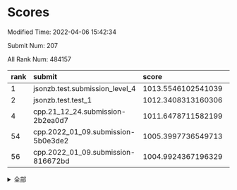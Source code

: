 # Scores

Modified Time: 2022-04-06 15:42:34

Submit Num: 207

All Rank Num: 484157

| rank |               submit               |       score        |       sigma        | pk_num |
| :--- | :--------------------------------- | :----------------- | :----------------- | :----- |
| 1    | jsonzb.test.submission_level_4     | 1013.5546102541039 | 0.7899545994876758 | 9351   |
| 2    | jsonzb.test.test_1                 | 1012.3408313160306 | 0.8165259735882965 | 9352   |
| 4    | cpp.21_12_24.submission-2b2ea0d7   | 1011.6478711582199 | 0.8088471183610677 | 9353   |
| 54   | cpp.2022_01_09.submission-5b0e3de2 | 1005.3997736549713 | 0.7111507911019309 | 9359   |
| 56   | cpp.2022_01_09.submission-816672bd | 1004.9924367196329 | 0.711332625504609  | 9356   |


<details>
<summary>全部</summary>

| rank |                 submit                 |       score        |       sigma        | pk_num |
| :--- | :------------------------------------- | :----------------- | :----------------- | :----- |
| 1    | jsonzb.test.submission_level_4         | 1013.5546102541039 | 0.7899545994876758 | 9351   |
| 2    | jsonzb.test.test_1                     | 1012.3408313160306 | 0.8165259735882965 | 9352   |
| 3    | gobigger.level_3.submission_level_3_22 | 1011.9153208922719 | 0.7970553001385339 | 9358   |
| 4    | cpp.21_12_24.submission-2b2ea0d7       | 1011.6478711582199 | 0.8088471183610677 | 9353   |
| 5    | gobigger.level_3.submission_level_3_39 | 1011.6424440903795 | 0.7666684421131205 | 9360   |
| 6    | gobigger.level_3.submission_level_3_43 | 1011.4451186471298 | 0.7593893329952647 | 9354   |
| 7    | gobigger.level_3.submission_level_3_42 | 1011.3734101051297 | 0.7953761702488351 | 9359   |
| 8    | gobigger.level_3.submission_level_3_41 | 1011.2861557139144 | 0.807108989242881  | 9350   |
| 9    | gobigger.level_3.submission_level_3_2  | 1011.1215147157849 | 0.7784384132004457 | 9348   |
| 10   | gobigger.level_3.submission_level_3_18 | 1010.9835565324585 | 0.7602160193976423 | 9358   |
| 11   | gobigger.level_3.submission_level_3_19 | 1010.9027805939447 | 0.7752554748864674 | 9357   |
| 12   | gobigger.level_3.submission_level_3_21 | 1010.8392405011175 | 0.7924679112185226 | 9354   |
| 13   | gobigger.level_3.submission_level_3_46 | 1010.8008181629548 | 0.7552087883069775 | 9351   |
| 14   | gobigger.level_3.submission_level_3_47 | 1010.7743196095801 | 0.7660538940772853 | 9352   |
| 15   | gobigger.level_3.submission_level_3_24 | 1010.6911079404488 | 0.7865450336084029 | 9359   |
| 16   | gobigger.level_3.submission_level_3_35 | 1010.6482147537364 | 0.7603721107234162 | 9356   |
| 17   | gobigger.level_3.submission_level_3_36 | 1010.6343149347662 | 0.7547314902626068 | 9358   |
| 18   | gobigger.level_3.submission_level_3_12 | 1010.6304011993615 | 0.7589943304685761 | 9357   |
| 19   | gobigger.level_3.submission_level_3_23 | 1010.4947505647523 | 0.7445614529374084 | 9353   |
| 20   | gobigger.level_3.submission_level_3_31 | 1010.4366381247607 | 0.7684552530001144 | 9354   |
| 21   | gobigger.level_3.submission_level_3_38 | 1010.435087964151  | 0.7486002272123023 | 9354   |
| 22   | gobigger.level_3.submission_level_3_3  | 1010.4039401235389 | 0.7373708169722328 | 9349   |
| 23   | gobigger.level_3.submission_level_3_37 | 1010.2521371129851 | 0.7602605362998482 | 9357   |
| 24   | gobigger.level_3.submission_level_3_20 | 1010.2432448755734 | 0.8028552588769835 | 9360   |
| 25   | gobigger.level_3.submission_level_3_7  | 1010.1616890617445 | 0.7718916388750036 | 9353   |
| 26   | gobigger.level_3.submission_level_3_14 | 1010.016980592123  | 0.7646337262426995 | 9356   |
| 27   | gobigger.level_3.submission_level_3_17 | 1009.9618529448801 | 0.7806058243916297 | 9356   |
| 28   | gobigger.level_3.submission_level_3_27 | 1009.95481828747   | 0.7747107988472663 | 9357   |
| 29   | gobigger.level_3.submission_level_3_49 | 1009.8894975298316 | 0.752586360913691  | 9358   |
| 30   | gobigger.level_3.submission_level_3_28 | 1009.8681074477349 | 0.7697775600547944 | 9360   |
| 31   | gobigger.level_3.submission_level_3_34 | 1009.8333133897816 | 0.7659019586093608 | 9358   |
| 32   | gobigger.level_3.submission_level_3_45 | 1009.8229755886822 | 0.7547373223862339 | 9353   |
| 33   | gobigger.level_3.submission_level_3_10 | 1009.6844246017205 | 0.7624450283733345 | 9358   |
| 34   | gobigger.level_3.submission_level_3_33 | 1009.6589853716396 | 0.7408843455003878 | 9354   |
| 35   | gobigger.level_3.submission_level_3_26 | 1009.6260334579852 | 0.7590011585134258 | 9356   |
| 36   | gobigger.level_3.submission_level_3_6  | 1009.5012836777902 | 0.7515145378226522 | 9357   |
| 37   | gobigger.level_3.submission_level_3_30 | 1009.450404035818  | 0.7446341520326896 | 9357   |
| 38   | gobigger.level_3.submission_level_3_48 | 1009.4197637394035 | 0.7597317248891104 | 9357   |
| 39   | gobigger.level_3.submission_level_3_44 | 1009.4042890834415 | 0.7570931855967806 | 9357   |
| 40   | gobigger.level_3.submission_level_3_40 | 1009.3975129949595 | 0.7366614784987057 | 9358   |
| 41   | gobigger.level_3.submission_level_3_9  | 1009.3861956451366 | 0.7535620551334601 | 9351   |
| 42   | gobigger.level_3.submission_level_3_15 | 1009.3110256013937 | 0.7386640519222039 | 9359   |
| 43   | gobigger.level_3.submission_level_3_29 | 1009.2704625004042 | 0.7697390951240943 | 9358   |
| 44   | gobigger.level_3.submission_level_3_5  | 1009.254400345905  | 0.7492717214815933 | 9359   |
| 45   | gobigger.level_3.submission_level_3_1  | 1009.2082822180046 | 0.7528977509497339 | 9356   |
| 46   | gobigger.level_3.submission_level_3_11 | 1009.1688309192634 | 0.7618986890363553 | 9360   |
| 47   | gobigger.level_3.submission_level_3_25 | 1009.110677280487  | 0.752521099715482  | 9354   |
| 48   | gobigger.level_3.submission_level_3_32 | 1008.9465045706667 | 0.7581344857240625 | 9354   |
| 49   | gobigger.level_3.submission_level_3_16 | 1008.9016608224631 | 0.7501380259250195 | 9357   |
| 50   | gobigger.level_3.submission_level_3_4  | 1008.8960468034738 | 0.7399218586602864 | 9349   |
| 51   | gobigger.level_3.submission_level_3_13 | 1008.6957084687555 | 0.7400510412005759 | 9354   |
| 52   | gobigger.level_3.submission_level_3_0  | 1008.6322654718246 | 0.738656580769074  | 9354   |
| 53   | gobigger.level_3.submission_level_3_8  | 1008.3574452093648 | 0.7258733309845233 | 9356   |
| 54   | cpp.2022_01_09.submission-5b0e3de2     | 1005.3997736549713 | 0.7111507911019309 | 9359   |
| 55   | gobigger.level_1.submission_level_1_35 | 1005.3171820112019 | 0.7309963621699612 | 9356   |
| 56   | cpp.2022_01_09.submission-816672bd     | 1004.9924367196329 | 0.711332625504609  | 9356   |
| 57   | gobigger.level_1.submission_level_1_34 | 1004.4235570749703 | 0.7071857523459496 | 9355   |
| 58   | gobigger.level_1.submission_level_1_18 | 1004.2561922390024 | 0.7253999305266929 | 9354   |
| 59   | gobigger.level_1.submission_level_1_13 | 1004.2082648063675 | 0.7168108238759402 | 9358   |
| 60   | gobigger.level_1.submission_level_1_40 | 1004.0476674433556 | 0.7142217755927183 | 9354   |
| 61   | gobigger.level_1.submission_level_1_19 | 1004.0433420900397 | 0.7152459600584689 | 9350   |
| 62   | gobigger.level_1.submission_level_1_11 | 1003.9069188655174 | 0.7169158512995772 | 9358   |
| 63   | gobigger.level_1.submission_level_1_0  | 1003.8906563431249 | 0.7183114257642981 | 9355   |
| 64   | gobigger.level_1.submission_level_1_47 | 1003.786661191127  | 0.7215176214782927 | 9358   |
| 65   | gobigger.level_1.submission_level_1_3  | 1003.7694356795988 | 0.7132368647431447 | 9356   |
| 66   | gobigger.level_1.submission_level_1_37 | 1003.7498539899659 | 0.7293443839854818 | 9356   |
| 67   | gobigger.level_1.submission_level_1_27 | 1003.6938112031708 | 0.7113420798473954 | 9355   |
| 68   | gobigger.level_1.submission_level_1_45 | 1003.6766154300188 | 0.7011369702764756 | 9354   |
| 69   | gobigger.level_1.submission_level_1_7  | 1003.5855749730216 | 0.7059796868926431 | 9358   |
| 70   | gobigger.level_1.submission_level_1_26 | 1003.5698138116385 | 0.7109295215443635 | 9359   |
| 71   | gobigger.level_1.submission_level_1_12 | 1003.5686255928431 | 0.7141949091544582 | 9357   |
| 72   | gobigger.level_1.submission_level_1_4  | 1003.5002649204622 | 0.7142526013479907 | 9356   |
| 73   | gobigger.level_1.submission_level_1_32 | 1003.4516728035337 | 0.7163278168296827 | 9359   |
| 74   | gobigger.level_1.submission_level_1_5  | 1003.4273141749087 | 0.7252492825464767 | 9355   |
| 75   | gobigger.level_1.submission_level_1_43 | 1003.381686802851  | 0.7175409970361313 | 9357   |
| 76   | gobigger.level_1.submission_level_1_36 | 1003.3360158455417 | 0.7175604052651722 | 9354   |
| 77   | gobigger.level_1.submission_level_1_30 | 1003.2807845741698 | 0.7219559341692834 | 9351   |
| 78   | gobigger.level_1.submission_level_1_20 | 1003.18237555676   | 0.7237004512079013 | 9360   |
| 79   | gobigger.level_1.submission_level_1_46 | 1003.1802540119548 | 0.7137553869831266 | 9357   |
| 80   | gobigger.level_1.submission_level_1_29 | 1003.1659243769338 | 0.7220587588940602 | 9353   |
| 81   | gobigger.level_1.submission_level_1_22 | 1003.1369289228985 | 0.7142196314603206 | 9353   |
| 82   | gobigger.level_1.submission_level_1_33 | 1003.1306042260574 | 0.7158715112196619 | 9355   |
| 83   | gobigger.level_1.submission_level_1_25 | 1003.064685238293  | 0.7145526560258484 | 9357   |
| 84   | gobigger.level_1.submission_level_1_14 | 1003.0492690955305 | 0.7146305634754196 | 9358   |
| 85   | gobigger.level_1.submission_level_1_24 | 1002.9794634031292 | 0.7172198211557125 | 9356   |
| 86   | gobigger.level_1.submission_level_1_1  | 1002.9746798645493 | 0.7214768323881567 | 9360   |
| 87   | gobigger.level_1.submission_level_1_23 | 1002.8940214617022 | 0.7105935565633517 | 9360   |
| 88   | gobigger.level_1.submission_level_1_15 | 1002.8864253419198 | 0.7087285238574322 | 9357   |
| 89   | gobigger.level_1.submission_level_1_41 | 1002.8486976681271 | 0.7164997634895042 | 9351   |
| 90   | gobigger.level_1.submission_level_1_38 | 1002.8305923138595 | 0.7180555616384914 | 9359   |
| 91   | gobigger.level_1.submission_level_1_9  | 1002.7041413053736 | 0.7117351218342478 | 9359   |
| 92   | gobigger.level_1.submission_level_1_31 | 1002.6387304674446 | 0.7158233155591534 | 9356   |
| 93   | gobigger.level_1.submission_level_1_39 | 1002.6014439665565 | 0.7256469324181994 | 9352   |
| 94   | gobigger.level_1.submission_level_1_49 | 1002.5023050973906 | 0.7220573267629814 | 9353   |
| 95   | gobigger.level_1.submission_level_1_42 | 1002.472619283715  | 0.7108582622096802 | 9356   |
| 96   | gobigger.level_1.submission_level_1_10 | 1002.406647284974  | 0.7141296307329122 | 9358   |
| 97   | gobigger.level_1.submission_level_1_16 | 1002.3667386684951 | 0.7084697724906422 | 9363   |
| 98   | gobigger.level_1.submission_level_1_8  | 1002.3524538846892 | 0.7096637596635472 | 9354   |
| 99   | gobigger.level_1.submission_level_1_21 | 1002.2632669576628 | 0.7069736851298554 | 9357   |
| 100  | gobigger.level_1.submission_level_1_48 | 1002.2604586645855 | 0.7159927987235656 | 9352   |
| 101  | gobigger.level_1.submission_level_1_44 | 1002.2499338794904 | 0.7059864967066266 | 9353   |
| 102  | gobigger.level_1.submission_level_1_6  | 1002.2279942801995 | 0.7144312735530326 | 9359   |
| 103  | gobigger.level_1.submission_level_1_17 | 1002.1967349518776 | 0.7109433864476074 | 9359   |
| 104  | gobigger.level_1.submission_level_1_2  | 1001.9671354603764 | 0.7104168482994192 | 9352   |
| 105  | gobigger.level_1.submission_level_1_28 | 1001.961904389828  | 0.7117306061572056 | 9359   |
| 106  | gobigger.random.submission_random_39   | 997.9666406723005  | 0.7117336194979572 | 9360   |
| 107  | gobigger.random.submission_random_34   | 997.5595675827418  | 0.6994671540421508 | 9356   |
| 108  | gobigger.random.submission_random_10   | 997.4147285013031  | 0.6918343766837451 | 9355   |
| 109  | gobigger.random.submission_random_48   | 997.1376204850711  | 0.7135452836078033 | 9359   |
| 110  | gobigger.random.submission_random_43   | 997.0470219502566  | 0.7201322322747588 | 9364   |
| 111  | gobigger.random.submission_random_41   | 996.9938762108566  | 0.7028558118246097 | 9355   |
| 112  | gobigger.random.submission_random_6    | 996.765223898953   | 0.7057645220911556 | 9356   |
| 113  | gobigger.random.submission_random_16   | 996.7450136651087  | 0.708539343348333  | 9357   |
| 114  | gobigger.random.submission_random_20   | 996.7210787665384  | 0.7097984489929439 | 9359   |
| 115  | gobigger.random.submission_random_14   | 996.7021675634793  | 0.7108698455172927 | 9353   |
| 116  | gobigger.random.submission_random_12   | 996.6894677033247  | 0.7034748678163265 | 9356   |
| 117  | gobigger.random.submission_random_42   | 996.6659875336528  | 0.7098521081761437 | 9348   |
| 118  | gobigger.random.submission_random_31   | 996.6535428070466  | 0.7105267991127954 | 9357   |
| 119  | gobigger.random.submission_random_19   | 996.6069376118229  | 0.7033787127705033 | 9352   |
| 120  | gobigger.random.submission_random_18   | 996.5439023556569  | 0.7084849109485392 | 9357   |
| 121  | gobigger.random.submission_random_49   | 996.5363131956033  | 0.7063903243602575 | 9356   |
| 122  | gobigger.random.submission_random_13   | 996.4199491537416  | 0.7177114369398493 | 9354   |
| 123  | gobigger.random.submission_random_5    | 996.4191679921274  | 0.7094782646313371 | 9352   |
| 124  | gobigger.random.submission_random_1    | 996.378225369638   | 0.7254470448651044 | 9358   |
| 125  | gobigger.random.submission_random_9    | 996.2876385272199  | 0.7118925334320539 | 9360   |
| 126  | gobigger.random.submission_random_7    | 996.2530182277881  | 0.7120154741031978 | 9354   |
| 127  | gobigger.random.submission_random_40   | 996.2050171931453  | 0.7076489477108181 | 9359   |
| 128  | gobigger.random.submission_random_21   | 996.1558760531703  | 0.7061518558115697 | 9355   |
| 129  | gobigger.random.submission_random_26   | 996.1426533578582  | 0.7173065379023605 | 9352   |
| 130  | gobigger.random.submission_random_11   | 996.0810086708668  | 0.7104570899904951 | 9356   |
| 131  | gobigger.random.submission_random_25   | 996.0347278078182  | 0.7138211898741096 | 9357   |
| 132  | gobigger.random.submission_random_22   | 996.0049549944589  | 0.7052045666893595 | 9355   |
| 133  | gobigger.random.submission_random_4    | 995.9966100001661  | 0.7027162471862648 | 9353   |
| 134  | gobigger.random.submission_random_0    | 995.9954956818483  | 0.7074184788400744 | 9349   |
| 135  | gobigger.random.submission_random_8    | 995.9844221008308  | 0.7029073550611361 | 9356   |
| 136  | gobigger.random.submission_random_3    | 995.979189837106   | 0.70931371282683   | 9353   |
| 137  | gobigger.random.submission_random_36   | 995.9760251207334  | 0.7200223687765475 | 9354   |
| 138  | gobigger.random.submission_random_23   | 995.9646847117853  | 0.7120046267273751 | 9352   |
| 139  | gobigger.random.submission_random_37   | 995.884379532029   | 0.701385905012589  | 9359   |
| 140  | gobigger.random.submission_random_38   | 995.7745121443749  | 0.7084670339071326 | 9359   |
| 141  | gobigger.random.submission_random_47   | 995.7501973818333  | 0.717583726359661  | 9350   |
| 142  | gobigger.random.submission_random_45   | 995.7274118589628  | 0.7097824172143367 | 9355   |
| 143  | gobigger.random.submission_random_24   | 995.665953298114   | 0.7049301694712314 | 9358   |
| 144  | gobigger.random.submission_random_32   | 995.5942529696551  | 0.7078542979238286 | 9352   |
| 145  | gobigger.random.submission_random_30   | 995.5756891653049  | 0.706985618142597  | 9358   |
| 146  | gobigger.random.submission_random_27   | 995.4808272749766  | 0.709660387287667  | 9356   |
| 147  | gobigger.random.submission_random_28   | 995.4558912076716  | 0.7110222633999032 | 9354   |
| 148  | gobigger.random.submission_random_44   | 995.4512861695073  | 0.7090266651095244 | 9355   |
| 149  | gobigger.random.submission_random_29   | 995.4324469044318  | 0.7043222625379327 | 9357   |
| 150  | gobigger.random.submission_random_33   | 995.4075836802905  | 0.7120045302221377 | 9355   |
| 151  | gobigger.random.submission_random_17   | 995.3838609125598  | 0.7189728405739497 | 9357   |
| 152  | gobigger.random.submission_random_35   | 995.2125262355416  | 0.7145871673667683 | 9353   |
| 153  | gobigger.random.submission_random_46   | 995.148702628773   | 0.7010474744793724 | 9357   |
| 154  | gobigger.random.submission_random_15   | 995.1392120187088  | 0.7217618542137224 | 9356   |
| 155  | gobigger.random.submission_random_2    | 994.5772990432863  | 0.719546718031418  | 9353   |
| 156  | gobigger.level_2.submission_level_2_16 | 994.5193009760233  | 0.7242025522930525 | 9358   |
| 157  | gobigger.level_2.submission_level_2_1  | 993.90012535338    | 0.7363683980028778 | 9360   |
| 158  | gobigger.level_2.submission_level_2_47 | 993.6616900407295  | 0.7400675750751956 | 9356   |
| 159  | gobigger.level_2.submission_level_2_5  | 993.5539590422632  | 0.7492076450706777 | 9352   |
| 160  | gobigger.level_2.submission_level_2_43 | 993.2885387436617  | 0.7651568515706619 | 9351   |
| 161  | gobigger.level_2.submission_level_2_22 | 993.1931031864859  | 0.7471433303689137 | 9356   |
| 162  | gobigger.level_2.submission_level_2_2  | 993.1164127368321  | 0.7303894601704688 | 9357   |
| 163  | gobigger.level_2.submission_level_2_6  | 993.0924744108672  | 0.7379464796965348 | 9354   |
| 164  | gobigger.level_2.submission_level_2_26 | 992.951874077609   | 0.7520054812749747 | 9358   |
| 165  | gobigger.level_2.submission_level_2_32 | 992.8401189504776  | 0.7304413938644564 | 9355   |
| 166  | gobigger.level_2.submission_level_2_34 | 992.8345605732777  | 0.7413477366729951 | 9358   |
| 167  | gobigger.level_2.submission_level_2_35 | 992.8200475738857  | 0.7345934381817002 | 9354   |
| 168  | gobigger.level_2.submission_level_2_41 | 992.7918376684253  | 0.742819047794709  | 9353   |
| 169  | gobigger.level_2.submission_level_2_8  | 992.7173093146608  | 0.7255092621961026 | 9357   |
| 170  | gobigger.level_2.submission_level_2_48 | 992.5987584528054  | 0.7482439151003776 | 9353   |
| 171  | gobigger.level_2.submission_level_2_20 | 992.5519557778442  | 0.7318785410593781 | 9359   |
| 172  | gobigger.level_2.submission_level_2_11 | 992.5130151804019  | 0.7529467078558729 | 9352   |
| 173  | gobigger.level_2.submission_level_2_44 | 992.475928910951   | 0.7288731870387734 | 9358   |
| 174  | gobigger.level_2.submission_level_2_40 | 992.4451638766105  | 0.737785547539104  | 9354   |
| 175  | gobigger.level_2.submission_level_2_3  | 992.405138697946   | 0.7296323474643442 | 9358   |
| 176  | gobigger.level_2.submission_level_2_17 | 992.3711940600181  | 0.7667307759240541 | 9354   |
| 177  | gobigger.level_2.submission_level_2_23 | 992.325594844008   | 0.7448005477742148 | 9353   |
| 178  | gobigger.level_2.submission_level_2_25 | 992.2486798883723  | 0.7577042623332566 | 9351   |
| 179  | gobigger.level_2.submission_level_2_12 | 992.191783050755   | 0.7344829315140369 | 9353   |
| 180  | gobigger.level_2.submission_level_2_31 | 992.1485796372966  | 0.7351742065652953 | 9359   |
| 181  | gobigger.level_2.submission_level_2_37 | 991.9509616730004  | 0.7406365607623823 | 9359   |
| 182  | gobigger.level_2.submission_level_2_7  | 991.9169402260094  | 0.75407422209366   | 9353   |
| 183  | gobigger.level_2.submission_level_2_49 | 991.8495791227101  | 0.7565594838797437 | 9352   |
| 184  | gobigger.level_2.submission_level_2_0  | 991.8168136118295  | 0.7557216616598249 | 9351   |
| 185  | gobigger.level_2.submission_level_2_30 | 991.7666282217783  | 0.7647406829485014 | 9352   |
| 186  | gobigger.level_2.submission_level_2_36 | 991.7463394493341  | 0.7408059862926434 | 9361   |
| 187  | gobigger.level_2.submission_level_2_38 | 991.7158125120675  | 0.7553626272524216 | 9360   |
| 188  | gobigger.level_2.submission_level_2_4  | 991.6933314329696  | 0.732616197622481  | 9360   |
| 189  | gobigger.level_2.submission_level_2_21 | 991.6668171674904  | 0.7407361168495036 | 9361   |
| 190  | gobigger.level_2.submission_level_2_27 | 991.6349155640279  | 0.7321634937350185 | 9356   |
| 191  | gobigger.level_2.submission_level_2_46 | 991.5938240391274  | 0.7562023631896249 | 9352   |
| 192  | gobigger.level_2.submission_level_2_45 | 991.5519330016958  | 0.7750526732863883 | 9355   |
| 193  | gobigger.level_2.submission_level_2_10 | 991.5132675745766  | 0.7427282903591825 | 9355   |
| 194  | gobigger.level_2.submission_level_2_24 | 991.4614007169023  | 0.7367529457191218 | 9355   |
| 195  | gobigger.level_2.submission_level_2_29 | 991.4166508984789  | 0.7479903603480211 | 9358   |
| 196  | gobigger.level_2.submission_level_2_33 | 991.4100675804682  | 0.7532350612976014 | 9360   |
| 197  | gobigger.level_2.submission_level_2_18 | 991.4023928086116  | 0.7441095656253262 | 9355   |
| 198  | gobigger.level_2.submission_level_2_9  | 991.3668926774544  | 0.7563755546472015 | 9358   |
| 199  | gobigger.level_2.submission_level_2_15 | 991.321732836389   | 0.7667176764891213 | 9358   |
| 200  | gobigger.level_2.submission_level_2_42 | 991.3151447077101  | 0.7427627156801659 | 9360   |
| 201  | gobigger.level_2.submission_level_2_39 | 991.1017816466082  | 0.7350066337892137 | 9356   |
| 202  | gobigger.level_2.submission_level_2_13 | 991.0036585010063  | 0.7664222161264207 | 9352   |
| 203  | gobigger.level_2.submission_level_2_28 | 990.6181706516401  | 0.7583107878728157 | 9352   |
| 204  | gobigger.level_2.submission_level_2_19 | 990.4726220793739  | 0.7608827558351091 | 9352   |
| 205  | gobigger.level_2.submission_level_2_14 | 989.8855329043826  | 0.7770240326415845 | 9359   |
| 206  | gobigger.none.submission_none_0        | 977.7869159364997  | 1.3076385551988035 | 9358   |
| 207  | gobigger.none.submission_none_1        | 974.8507691102348  | 1.5608775231732253 | 9357   |

</details>
